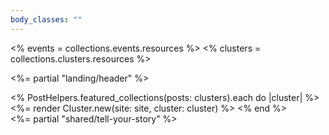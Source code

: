 ```yaml
---
body_classes: ""
---
```

<% events = collections.events.resources %>
<% clusters = collections.clusters.resources %>

<%= partial "landing/header" %>
<main class="min-w-[260px] max-w-[1550px] mx-auto mt-[40px]">
  <% PostHelpers.featured_collections(posts: clusters).each do |cluster| %>
    <%= render Cluster.new(site: site, cluster: cluster) %>
  <% end %>
</main>
<%= partial "shared/tell-your-story" %>